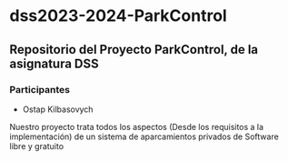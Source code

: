# dss2023-2024-ParkControl
## Repositorio del Proyecto ParkControl, de la asignatura DSS
### Participantes
- Ostap Kilbasovych
  
Nuestro proyecto trata todos los aspectos (Desde los requisitos a la implementación) de un sistema de aparcamientos privados de Software libre y gratuito
 
